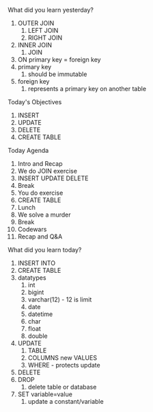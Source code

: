 What did you learn yesterday?

1. OUTER JOIN
   1. LEFT JOIN
   2. RIGHT JOIN
2. INNER JOIN
   1. JOIN
3. ON primary key = foreign key
4.  primary key
    1.  should be immutable
5.  foreign key
    1.  represents a primary key on another table


Today's Objectives

1. INSERT
2. UPDATE
3. DELETE
4. CREATE TABLE


Today Agenda

1. Intro and Recap
2. We do JOIN exercise
3. INSERT UPDATE DELETE
4. Break
5. You do exercise
6. CREATE TABLE 
7. Lunch
8. We solve a murder
9. Break
10. Codewars
11. Recap and Q&A



What did you learn today?

1. INSERT INTO
2. CREATE TABLE
3. datatypes
   1. int
   2. bigint
   3. varchar(12) - 12 is limit
   4. date
   5. datetime
   6. char
   7. float
   8. double
4. UPDATE
   1. TABLE 
   2. COLUMNS new VALUES
   3. WHERE - protects update
5. DELETE
6. DROP
   1. delete table or database
7. SET variable=value
   1. update a constant/variable